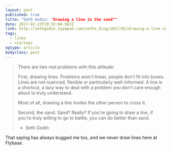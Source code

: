 ```yaml
---
layout: post 
published: true 
title: "Seth Godin: "Drawing a line in the sand"" 
date: 2017-02-23T19:33:04.967Z 
link: http://sethgodin.typepad.com/seths_blog/2017/02/drawing-a-line-in-the-sand.html 
tags:
  - links
  - startups
ogtype: article 
bodyclass: post 
---
```


> There are two real problems with this attitude:
> 
> First, drawing lines. Problems aren't linear, people don't fit into boxes. Lines are not nuanced, flexible or particularly well-informed. A line is a shortcut, a lazy way to deal with a problem you don't care enough about to truly understand.
> 
> Most of all, drawing a line invites the other person to cross it.
> 
> Second, the sand. Sand? Really? If you're going to draw a line, if you're truly willing to go to battle, you can do better than sand.
> 
> - Seth Godin

That saying has always bugged me too, and we never draw lines here at Flybase.
